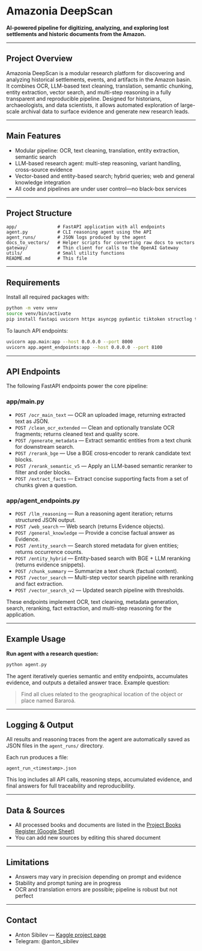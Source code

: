 # Amazonia DeepScan

**AI-powered pipeline for digitizing, analyzing, and exploring lost settlements and historic documents from the Amazon.**

---

## Project Overview

Amazonia DeepScan is a modular research platform for discovering and analyzing historical settlements, events, and artifacts in the Amazon basin. It combines OCR, LLM-based text cleaning, translation, semantic chunking, entity extraction, vector search, and multi-step reasoning in a fully transparent and reproducible pipeline. Designed for historians, archaeologists, and data scientists, it allows automated exploration of large-scale archival data to surface evidence and generate new research leads.

---

## Main Features

* Modular pipeline: OCR, text cleaning, translation, entity extraction, semantic search
* LLM-based research agent: multi-step reasoning, variant handling, cross-source evidence
* Vector-based and entity-based search; hybrid queries; web and general knowledge integration
* All code and pipelines are under user control—no black-box services

---

## Project Structure

```
app/               # FastAPI application with all endpoints
agent.py           # CLI reasoning agent using the API
agent_runs/        # JSON logs produced by the agent
docs_to_vectors/   # Helper scripts for converting raw docs to vectors
gateway/           # Thin client for calls to the OpenAI Gateway
utils/             # Small utility functions
README.md          # This file
```

---

## Requirements

Install all required packages with:

```bash
python -m venv venv
source venv/bin/activate
pip install fastapi uvicorn httpx asyncpg pydantic tiktoken structlog torch transformers python-dotenv aiohttp aiofiles tqdm Pillow
```

To launch API endpoints:

```bash
uvicorn app.main:app --host 0.0.0.0 --port 8000
uvicorn app.agent_endpoints:app --host 0.0.0.0 --port 8100
```

---

## API Endpoints

The following FastAPI endpoints power the core pipeline:

### app/main.py

* `POST /ocr_main_text` — OCR an uploaded image, returning extracted text as JSON.
* `POST /clean_ocr_extended` — Clean and optionally translate OCR fragments; returns cleaned text and quality score.
* `POST /generate_metadata` — Extract semantic entities from a text chunk for downstream search.
* `POST /rerank_bge` — Use a BGE cross‑encoder to rerank candidate text blocks.
* `POST /rerank_semantic_v5` — Apply an LLM-based semantic reranker to filter and order blocks.
* `POST /extract_facts` — Extract concise supporting facts from a set of chunks given a question.

### app/agent\_endpoints.py

* `POST /llm_reasoning` — Run a reasoning agent iteration; returns structured JSON output.
* `POST /web_search` — Web search (returns Evidence objects).
* `POST /general_knowledge` — Provide a concise factual answer as Evidence.
* `POST /entity_search` — Search stored metadata for given entities; returns occurrence counts.
* `POST /entity_hybrid` — Entity-based search with BGE + LLM reranking (returns evidence snippets).
* `POST /chunk_summary` — Summarize a text chunk (factual content).
* `POST /vector_search` — Multi-step vector search pipeline with reranking and fact extraction.
* `POST /vector_search_v2` — Updated search pipeline with thresholds.

These endpoints implement OCR, text cleaning, metadata generation, search, reranking, fact extraction, and multi-step reasoning for the application.

---

## Example Usage

**Run agent with a research question:**

```bash
python agent.py
```

The agent iteratively queries semantic and entity endpoints, accumulates evidence, and outputs a detailed answer trace. Example question:

> Find all clues related to the geographical location of the object or place named Bararoá.

---

## Logging & Output

All results and reasoning traces from the agent are automatically saved as JSON files in the `agent_runs/` directory.

Each run produces a file:

```
agent_run_<timestamp>.json
```

This log includes all API calls, reasoning steps, accumulated evidence, and final answers for full traceability and reproducibility.

---

## Data & Sources

* All processed books and documents are listed in the [Project Books Register (Google Sheet)](https://docs.google.com/spreadsheets/d/1cnPDxvQQ_Lr0sy1_2w06rreumNOKLq_b-U5Sk6Ja3Mw)
* You can add new sources by editing this shared document

---

## Limitations

* Answers may vary in precision depending on prompt and evidence
* Stability and prompt tuning are in progress
* OCR and translation errors are possible; pipeline is robust but not perfect

---

## Contact

* Anton Sibilev — [Kaggle project page](https://www.kaggle.com/code/antonsibilev/amazonia-deepsearch)
* Telegram: @anton\_sibilev
